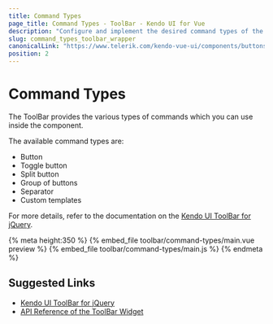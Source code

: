 ```yaml
---
title: Command Types
page_title: Command Types - ToolBar - Kendo UI for Vue
description: "Configure and implement the desired command types of the Kendo UI ToolBar wrapper for Vue."
slug: command_types_toolbar_wrapper
canonicalLink: "https://www.telerik.com/kendo-vue-ui/components/buttons/toolbar/tools/"
position: 2
---
```


<div><WrapperBanner link="/kendo-vue-ui/components/buttons/toolbar/tools"></WrapperBanner></div>

# Command Types

The ToolBar provides the various types of commands which you can use inside the component.

The available command types are:

* Button
* Toggle button
* Split button
* Group of buttons
* Separator
* Custom templates

For more details, refer to the documentation on the [Kendo UI ToolBar for jQuery](https://docs.telerik.com/kendo-ui/controls/navigation/toolbar/overview#command-types).

{% meta height:350 %}
{% embed_file toolbar/command-types/main.vue preview %}
{% embed_file toolbar/command-types/main.js %}
{% endmeta %}

## Suggested Links

* [Kendo UI ToolBar for jQuery](https://docs.telerik.com/kendo-ui/controls/navigation/toolbar/overview)
* [API Reference of the ToolBar Widget](https://docs.telerik.com/kendo-ui/api/javascript/ui/toolbar)
